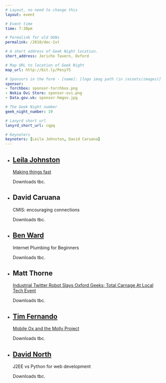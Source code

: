 ```yaml
---
# Layout, no need to change this
layout: event

# Event time
time: 7:30pm

# Permalink for old OGNs
permalink: /2010/dec-1st

# A short address of Geek Night location. 
short_address: Jericho Tavern, Oxford

# Map URL to location of Geek Night
map_url: http://bit.ly/Pesy75

# Sponsors in the form - [name]: [logo imag path (in /assets/images)]
sponsor: 
- Torchbox: sponsor-torchbox.png
- Nokia Ovi Store: sponsor-ovi.png
- Data.gov.uk: sponsor-hmgov.jpg

# The Geek Night number
geek_night_number: 19

# Lanyrd short url
lanyrd_short_url: cqpq

# Keynoters
keynoters: [Leila Johnston, David Caruana]
---
```


<ul class="keynotes">
    <li itemprop="performer" itemscope="itemscope" itemtype="http://schema.org/Person">
        <a href="http://enemyofchaos.wordpress.com/" itemprop="url"><h2 itemprop="name">Leila Johnston</h2></a>
        <p><a href="http://finalbullet.com/" >Making things fast</a></p>
        <div class="downloads">
Downloads tbc.
        </div>
    </li>
    <li itemprop="performer" itemscope="itemscope" itemtype="http://schema.org/Person">
        <h2 itemprop="name">David Caruana</h2>
        <p>CMIS: encouraging connections</p>
        <div class="downloads">
Downloads tbc.
        </div>
    </li>
</ul>

<ul class="microslots">
    <li itemprop="performer" itemscope="itemscope" itemtype="http://schema.org/Person">
        <a href="http://crouchingbadger.com/" itemprop="url"><h2 itemprop="name">Ben Ward</h2></a>
        <p>Internet Plumbing for Beginners</p>
        <div class="downloads">
Downloads tbc.
        </div>
    </li>
    <li itemprop="performer" itemscope="itemscope" itemtype="http://schema.org/Person">
        <h2 itemprop="name">Matt Thorne</h2>
        <p><a href="http://blog.mattythorne.com/2010/09/18/scribblybot-the-full-story/">Industrial Twitter Robot Slays Oxford Geeks; Total Carnage At Local Tech Event</a></p>
        <div class="downloads">
Downloads tbc.
        </div>
    </li>
    <li itemprop="performer" itemscope="itemscope" itemtype="http://schema.org/Person">
        <a href="http://timfernando.com" itemprop="url"><h2 itemprop="name">Tim Fernando</h2></a>
        <p><a href="http://m.ox.ac.uk">Mobile Ox and the Molly Project</a></p>
        <div class="downloads">
Downloads tbc.
        </div>
    </li>
    <li itemprop="performer" itemscope="itemscope" itemtype="http://schema.org/Person">
        <a href="http://www.dnorth.net" itemprop="url"><h2 itemprop="name">David North</h2></a>
        <p>J2EE vs Python for web development</p>
        <div class="downloads">
Downloads tbc.
        </div>
    </li>
</ul>


